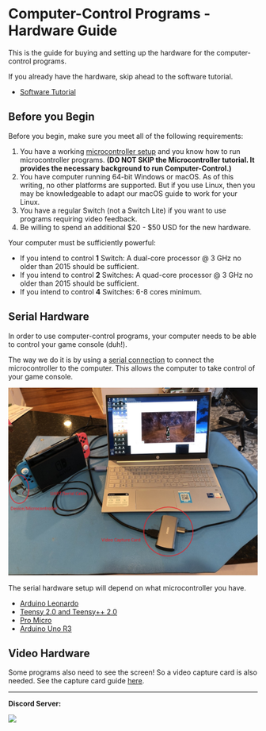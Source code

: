 # Computer-Control Programs - Hardware Guide

This is the guide for buying and setting up the hardware for the computer-control programs.

If you already have the hardware, skip ahead to the software tutorial.
- [Software Tutorial](/Wiki/Software/README.md)


## Before you Begin

Before you begin, make sure you meet all of the following requirements:

1. You have a working [microcontroller setup](https://github.com/PokemonAutomation/Microcontroller) and you know how to run microcontroller programs. **(DO NOT SKIP the Microcontroller tutorial. It provides the necessary background to run Computer-Control.)**
2. You have computer running 64-bit Windows or macOS. As of this writing, no other platforms are supported. But if you use Linux, then you may be knowledgeable to adapt our macOS guide to work for your Linux. 
3. You have a regular Switch (not a Switch Lite) if you want to use programs requiring video feedback.
4. Be willing to spend an additional $20 - $50 USD for the new hardware.

Your computer must be sufficiently powerful:

- If you intend to control **1** Switch: A dual-core processor @ 3 GHz no older than 2015 should be sufficient.
- If you intend to control **2** Switches: A quad-core processor @ 3 GHz no older than 2015 should be sufficient.
- If you intend to control **4** Switches: 6-8 cores minimum.


## Serial Hardware

In order to use computer-control programs, your computer needs to be able to control your game console (duh!).

The way we do it is by using a [serial connection](https://en.wikipedia.org/wiki/Serial_port) to connect the microcontroller to the computer. This allows the computer to take control of your game console.

<img src="images/serial-setup.jpg">


The serial hardware setup will depend on what microcontroller you have.

- [Arduino Leonardo](ArduinoLeonardo.md)
- [Teensy 2.0 and Teensy++ 2.0](Teensy2.md)
- [Pro Micro](ProMicro.md)
- [Arduino Uno R3](ArduinoUnoR3.md)

## Video Hardware

Some programs also need to see the screen! So a video capture card is also needed. See the capture card guide [here](VideoHardware.md).

<hr>

**Discord Server:** 

[<img src="https://canary.discordapp.com/api/guilds/695809740428673034/widget.png?style=banner2">](https://discord.gg/cQ4gWxN)

